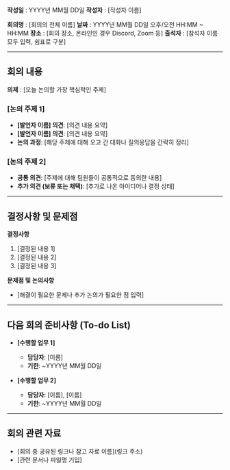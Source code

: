 **작성일** : YYYY년 MM월 DD일
**작성자** : [작성자 이름]

**회의명** : [회의의 전체 이름]
**날짜** : YYYY년 MM월 DD일 오후/오전 HH:MM ~ HH:MM
**장소** : [회의 장소, 온라인인 경우 Discord, Zoom 등]
**출석자** : [참석자 이름 모두 입력, 쉼표로 구분]

---

## 회의 내용
**의제** : [오늘 논의할 가장 핵심적인 주제]

### [논의 주제 1]
- **[발언자 이름] 의견**: [의견 내용 요약]
- **[발언자 이름] 의견**: [의견 내용 요약]
- **논의 과정**: [해당 주제에 대해 오고 간 대화나 질의응답을 간략히 정리]

### [논의 주제 2]
- **공통 의견**: [주제에 대해 팀원들이 공통적으로 동의한 내용]
- **추가 의견 (보류 또는 채택)**: [추가로 나온 아이디어나 결정 상태]

---

## 결정사항 및 문제점

**결정사항**
1. [결정된 내용 1]
2. [결정된 내용 2]
3. [결정된 내용 3]

**문제점 및 논의사항**
- [해결이 필요한 문제나 추가 논의가 필요한 점 입력]

---

## 다음 회의 준비사항 (To-do List)
- **[수행할 업무 1]**
  - **담당자**: [이름]
  - **기한**: ~YYYY년 MM월 DD일

- **[수행할 업무 2]**
  - **담당자**: [이름], [이름]
  - **기한**: ~YYYY년 MM월 DD일

---

## 회의 관련 자료
- [회의 중 공유된 링크나 참고 자료 이름](링크 주소)
- [관련 문서나 파일명 기입]
